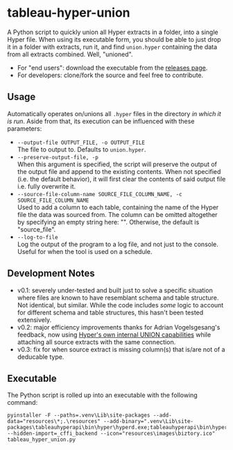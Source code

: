 # tableau-hyper-union
A Python script to quickly union all Hyper extracts in a folder, into a single Hyper file. When using its executable form, you should be able to just drop it in a folder with extracts, run it, and find `union.hyper` containing the data from all extracts combined. Well, "unioned".

* For "end users": download the executable from the [releases page](https://github.com/biztory/tableau-hyper-union/releases).
* For developers: clone/fork the source and feel free to contribute.

## Usage

Automatically operates on/unions all `.hyper` files in the directory _in which it is run_. Aside from that, its execution can be influenced with these parameters:

* `--output-file OUTPUT_FILE, -o OUTPUT_FILE`  
  The file to output to. Defaults to `union.hyper`.
* `--preserve-output-file, -p`  
  When this argument is specified, the script will preserve the output of the output file and append to the existing contents. When not specified (i.e. the default behavior), it will first clear the contents of said output file i.e. fully overwrite it.
* `--source-file-column-name SOURCE_FILE_COLUMN_NAME, -c SOURCE_FILE_COLUMN_NAME`  
  Used to add a column to each table, containing the name of the Hyper file the data was sourced from. The column can be omitted altogether by specifying an empty string here: "". Otherwise, the default is "source_file".
* `--log-to-file`  
  Log the output of the program to a log file, and not just to the console. Useful for when the tool is used on a schedule.

## Development Notes

* v0.1: severely under-tested and built just to solve a specific situation where files are known to have resemblant schema and table structure. Not identical, but similar. While the code includes _some_ logic to account for different schema and table structures, this hasn't been tested extensively.
* v0.2: major efficiency improvements thanks for Adrian Vogelsgesang's feedback, now using [Hyper's own internal UNION capabilities](https://engineering.tableau.com/using-the-hyper-api-to-union-hyper-files-3fd0904fd69b) while attaching all source extracts with the same connection.
* v0.3: fix for when source extract is missing column(s) that is/are not of a deducable type.

## Executable
The Python script is rolled up into an executable with the following command:

```
pyinstaller -F --paths=.venv\Lib\site-packages --add-data="resources\*;.\resources" --add-binary=".venv\Lib\site-packages\tableauhyperapi\bin\hyper\hyperd.exe;tableauhyperapi\bin\hyper" --hidden-import=_cffi_backend --icon="resources\images\biztory.ico" tableau_hyper_union.py
```
